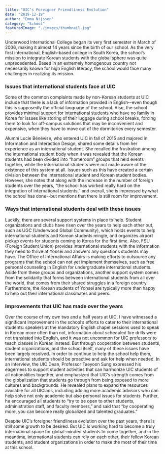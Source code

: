 ```yaml
---
title: "UIC’s Foreigner Friendliness Evolution"
date: "2019-12-19"
author: "Emma Nijssen"
category: "School"
featuredImage: "./images/thumbnail.jpg"
---
```


Underwood International College began its very first semester in March of 2006, making it almost 14 years since the birth of our school. As the very first international, English-based college in South Korea, the school’s mission to integrate Korean students with the global sphere was quite unprecedented. Based in an extremely homogenous country not necessarily known for high English literacy, the school would face many challenges in realizing its mission. 

### **Issues that international students face at UIC**

Some of the common complaints made by non-Korean students at UIC include that there is a lack of information provided in English--even though this is supposedly the official language of the school. Also, the school provides minimal support for international students who have no family in Korea for issues like storing of their luggage during school breaks, forcing them to look for off-campus solutions that may be inconvenient and expensive, when they have to move out of the dormitories every semester.

Alumni Lucie Bénévise, who entered UIC in fall of 2015 and majored in Information and Interaction Design, shared some details from her experience as an international student. She recalled the frustration among the international student body when it was revealed that the Korean students had been divided into “homeroom” groups that held events together, while the international students were not made aware of the existence of this system at all. Issues such as this have created a certain division between the international student and Korean student bodies. However, she notes that along with the increase in the number of foreign students over the years, “the school has worked really hard on the integration of international students,” and overall, she is impressed by what the school has done--but mentions that there is still room for improvement.

### **Ways that international students deal with these issues**

Luckily, there are several support systems in place to help. Student organizations and clubs have risen over the years to help each other out, such as UGC (Underwood Global Community), which holds events to help international students and Korean students mingle, and organizes airport pickup events for students coming to Korea for the first time. Also, FSU (Foreign Student Union) provides international students with the information they need to thrive at Yonsei and answers any questions students may have. The Office of International Affairs is making efforts to outsource any programs that the school can not yet implement themselves, such as free personal counseling in English for undergraduate international students. Aside from these groups and organizations, another support system comes from the solidarity that forms between international students from all over the world, that comes from their shared struggles in a foreign country. Furthermore, the Korean students of Yonsei are typically more than happy to help out their international classmates and peers.

### **Improvements that UIC has made over the years**

Over the course of my own two and a half years at UIC, I have witnessed a significant improvement in the school’s efforts to cater to their international students: speakers at the mandatory English chapel sessions used to speak in Korean more often than not, information about scheduled fire drills were not translated into English, and it was not uncommon for UIC professors to teach classes in Korean instead. But through cooperation between students, student organizations, and the school itself, many of these issues have been largely resolved. In order to continue to help the school help them, international students should be proactive and ask for help when needed. In an interview, the UIC Dean, Professor Taeyoon Sung expressed his eagerness to support student activities that can harmonize UIC students of all nationalities together, and emphasized that UIC’s strength comes from the globalization that students go through from being exposed to more cultures and backgrounds. He revealed plans to expand the resources available for all UICians, including adding more academic advisors who can help solve not only academic but also personal issues for students. Further, he encouraged all students to “try to be open to other students, administration staff, and faculty members,” and said that “by cooperating more, you can become really globalized and talented graduates.”

Despite UIC’s foreigner friendliness evolution over the past years, there is still some growth to be desired. But UIC is working hard to become a truly international space for global-minded students to come together, and in the meantime, international students can rely on each other, their fellow Korean students, and student organizations in order to make the most of their time at this school.
